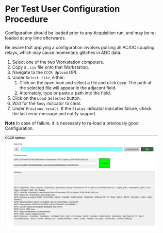 # Per Test User Configuration Procedure

Configuration should be loaded prior to any Acquisition run,
and may be re-loaded at any time afterwards.

Be aware that applying a configuration involves pulsing all AC/DC coupling relays,
which may cause momentary glitches in ADC data.

1. Select one of the two Workstation computers.
1. Copy a `.csv` file onto that Workstation.
1. Navigate to the `CCCR Upload` OPI.
1. Under `Select file`, either:
    1. Click on the open icon and select a file and click `Open`.
       The path of the selected file will appear in the adjacent field.
    1. Alternately, type or paste a path into the field.
1. Click on the `Load Selected` button.
1. Wait for the `Busy` indicator to clear.
1. Under `Previous result`,
   If the `Status` indicator indicates failure,
   check the last error message and notify support.

__Note__ In case of failure, it is necessary to re-load a previously good Configuration.

![Config Loader](img/cccr-upload.png)
